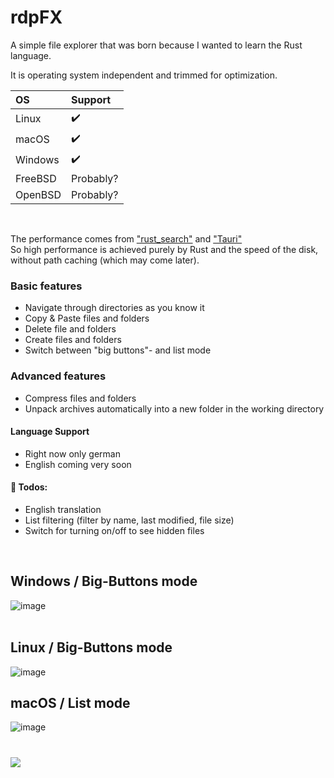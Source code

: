 # rdpFX
A simple file explorer that was born because I wanted to learn the Rust language.

It is operating system independent and trimmed for optimization.

| OS      |  Support  |
|:--------|:----------|
| Linux   | ✔️         |
| macOS   | ✔️         |
| Windows | ✔️         |
| FreeBSD | Probably? |
| OpenBSD | Probably? |
<br>

The performance comes from ["rust_search"](https://crates.io/crates/rust_search) and ["Tauri"](https://tauri.app/)
<br>So high performance is achieved purely by Rust and the speed of the disk, without path caching (which may come later).

### Basic features
- Navigate through directories as you know it
- Copy & Paste files and folders
- Delete file and folders
- Create files and folders
- Switch between "big buttons"- and list mode

### Advanced features
- Compress files and folders
- Unpack archives automatically into a new folder in the working directory

#### Language Support
- Right now only german
- English coming very soon

#### 📝 Todos:
- English translation
- List filtering (filter by name, last modified, file size)
- Switch for turning on/off to see hidden files
<br>

## Windows / Big-Buttons mode
![image](https://github.com/RickyDane/rdpFX/assets/82893522/08c37079-ebc3-427a-b984-ca8c4db8bdf6)
<br><br>
## Linux / Big-Buttons mode
![image](https://github.com/RickyDane/rdpFX/assets/82893522/5ec44fe3-d977-4ecc-bfde-7740382cfeb5)
## macOS / List mode
![image](https://github.com/RickyDane/rdpFX/assets/82893522/743ff133-dda6-4f96-9864-9b8be006103e)



#
<a href="https://www.buymeacoffee.com/rdpsoft"><img src="https://img.buymeacoffee.com/button-api/?text=Buy me a coffee&emoji=&slug=rdpsoft&button_colour=BD5FFF&font_colour=ffffff&font_family=Poppins&outline_colour=000000&coffee_colour=FFDD00" /></a>
